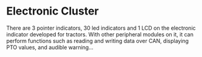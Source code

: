# Electronic Cluster

There are 3 pointer indicators, 30 led indicators and 1 LCD on the electronic indicator developed for tractors. With other peripheral modules on it, it can perform functions such as reading and writing data over CAN, displaying PTO values, and audible warning...
